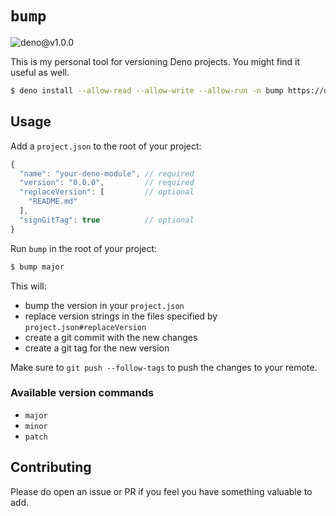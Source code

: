 # `bump`

![deno@v1.0.0](https://github.com/iAmNathanJ/bump/workflows/deno@v1.0.0/badge.svg)

This is my personal tool for versioning Deno projects. You might find it useful as well.

```sh
$ deno install --allow-read --allow-write --allow-run -n bump https://denopkg.com/spitlo/bump@v2.0.0/cli.ts
```

## Usage

Add a `project.json` to the root of your project:

```js
{
  "name": "your-deno-module", // required 
  "version": "0.0.0",         // required
  "replaceVersion": [         // optional
    "README.md"
  ],
  "signGitTag": true          // optional
}
```

Run `bump` in the root of your project:
```sh
$ bump major
```

This will:
- bump the version in your `project.json`
- replace version strings in the files specified by `project.json#replaceVersion`
- create a git commit with the new changes
- create a git tag for the new version

Make sure to `git push --follow-tags` to push the changes to your remote.

### Available version commands
- `major`
- `minor`
- `patch`

## Contributing
Please do open an issue or PR if you feel you have something valuable to add. 
